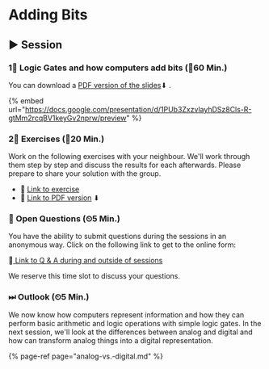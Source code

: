 # Adding Bits

## ▶ Session

### 1⃣ Logic Gates and how computers add bits \(⏲60 Min.\)

You can download a [PDF version of the slides](https://docs.google.com/presentation/d/1PUb3ZxzvlayhDSz8Cls-R-gtMm2rcqBV1keyGv2nprw/export?format=pdf)⬇ .

{% embed url="https://docs.google.com/presentation/d/1PUb3ZxzvlayhDSz8Cls-R-gtMm2rcqBV1keyGv2nprw/preview" %}

### 2⃣ Exercises \(⏲20 Min.\)

Work on the following exercises with your neighbour. We'll work through them step by step and discuss the results for each afterwards. Please prepare to share your solution with the group.

* 🔗 [Link to exercise](https://docs.google.com/document/d/1FE1ZtfP1KX3kNcyZkgSfA-Z8CqETuGAYquCZjh1fZO0/preview)
* 🔗 [Link to PDF version](https://docs.google.com/document/d/1FE1ZtfP1KX3kNcyZkgSfA-Z8CqETuGAYquCZjh1fZO0/export?format=pdf) ⬇ 

### 🔁 Open Questions \(⏲5 Min.\)

You have the ability to submit questions during the sessions in an anonymous way. Click on the following link to get to the online form:

🔗[ Link to Q & A during and outside of sessions](https://www.menti.com/7cf611ab)

We reserve this time slot to discuss your questions.

### ⏭ Outlook \(⏲5 Min.\)

We now know how computers represent information and how they can perform basic arithmetic and logic operations with simple logic gates. In the next session, we'll look at the differences between analog and digital and how can transform analog things into a digital representation.

{% page-ref page="analog-vs.-digital.md" %}

